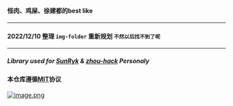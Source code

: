 
#### 怪肉、鸡屎、徐建都的best like
---
#### 2022/12/10 整理 `img-folder` 重新规划 `不然以后找不到了呢`
---
##### Library used for [SunRyk](https://github.com/SmallK111407) & [zhou-hack](https://github.com/zhou-hack) Personaly

#### 本仓库遵循[MIT](https://github.com/SmallK111407/img-folder/blob/main/LICENSE)协议

[![image.png](https://i.postimg.cc/4yCtqwLj/image.png)](https://postimg.cc/620yGVNh)